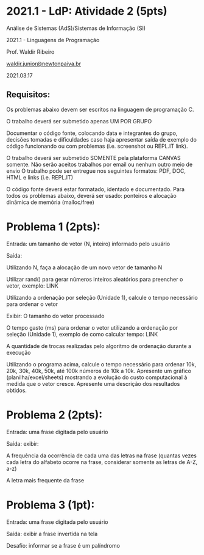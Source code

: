 # 2021.1 - LdP: Atividade 2 (5pts)
Análise de Sistemas (AdS)/Sistemas de Informação (SI)

2021.1 - Linguagens de Programação

Prof. Waldir Ribeiro

waldir.junior@newtonpaiva.br 

2021.03.17

## Requisitos:
Os problemas abaixo devem ser escritos na linguagem de programação C.

O trabalho deverá ser submetido apenas UM POR GRUPO

Documentar o código fonte, colocando data e integrantes do grupo, decisões tomadas e dificuldades caso haja apresentar saída de exemplo do código funcionando ou com problemas (i.e. screenshot ou REPL.IT link).

O trabalho deverá ser submetido SOMENTE pela plataforma CANVAS somente. Não serão aceitos trabalhos por email ou nenhum outro meio de envio O trabalho pode ser entregue nos seguintes formatos: PDF, DOC, HTML e links (i.e. REPL.IT)

O código fonte deverá estar formatado, identado e documentado. Para todos os problemas abaixo, deverá ser usado: ponteiros e alocação dinâmica de memória (malloc/free)

# Problema 1 (2pts):
Entrada: um tamanho de vetor (N, inteiro) informado pelo usuário

Saída: 

Utilizando N, faça a alocação de um novo vetor de tamanho N

Utilizar rand() para gerar números inteiros aleatórios para preencher o vetor, exemplo: LINK

Utilizando a ordenação por seleção (Unidade 1), calcule o tempo necessário para ordenar o vetor

Exibir:
O tamanho do vetor processado

O tempo gasto (ms) para ordenar o vetor utilizando a ordenação por seleção (Unidade 1), exemplo de como calcular tempo: LINK

A quantidade de trocas realizadas pelo algoritmo de ordenação durante a execução

Utilizando o programa acima, calcule o tempo necessário para ordenar 10k, 20k, 30k, 40k, 50k, até 100k números de 10k a 10k. Apresente um gráfico (planilha/excel/sheets) mostrando a evolução do custo computacional à medida que o vetor cresce. Apresente uma descrição dos resultados obtidos.

# Problema 2 (2pts):
Entrada: uma frase digitada pelo usuário

Saída: exibir:

A frequência da ocorrência de cada uma das letras na frase (quantas vezes cada letra do alfabeto ocorre na frase, considerar somente as letras de A-Z, a-z)

A letra mais frequente da frase

# Problema 3 (1pt):

Entrada: uma frase digitada pelo usuário

Saída: exibir a frase invertida na tela

Desafio: informar se a frase é um palíndromo
